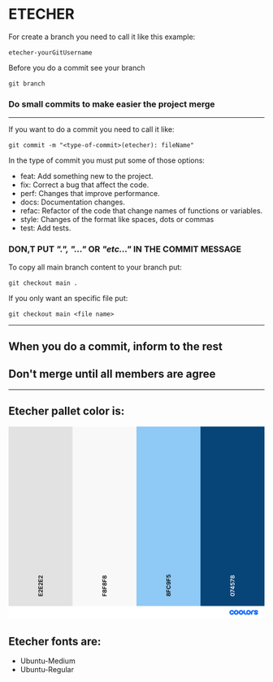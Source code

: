 # ETECHER

For create a branch you need to call it like this example:

    etecher-yourGitUsername

Before you do a commit see your branch

    git branch

### Do small commits to make easier the project merge

---

If you want to do a commit you need to call it like:
    
    git commit -m "<type-of-commit>(etecher): fileName"

In the type of commit you must put some of those options: 

- feat: Add something new to the project.
- fix: Correct a bug that affect the code.
- perf: Changes that improve performance.
- docs: Documentation changes.
- refac: Refactor of the code that change names of functions or variables.
- style: Changes of the format like spaces, dots or commas
- test: Add tests.

### DON,T PUT _".", "..."_ OR _"etc..."_ IN THE COMMIT MESSAGE

To copy all main branch content to your branch put:

    git checkout main .

If you only want an specific file put:

    git checkout main <file name>

---

## When you do a commit, inform to the rest
## Don't merge until all members are agree

---

## Etecher pallet color is:
![](./assets/img/palette.png)

## Etecher fonts are:
- Ubuntu-Medium
- Ubuntu-Regular